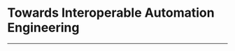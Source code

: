 
# **Towards Interoperable Automation Engineering**

---
<!--# 📄 Overview


This repository contains the implementation and supplementary materials for the paper: "Towards Interoperable Automation Engineering: Mapping AutomationML to AAS Submodels". The project introduces a middleware solution that maps AutomationML (AML) project descriptions to Asset Administration Shell (AAS) submodels, particularly focusing on the Automation Engineering Submodel as defined by the Industrial Digital Twin Association (IDTA).


The goal of this project is to enhance interoperability in automation engineering by:

Analyzing the semantic structures of AML and AAS.

Mapping AML Component Descriptions to the Automation Engineering Submodel.

Implementing a middleware using the BaSyx Python SDK to perform this transformation.

Validating the approach with an industrial case study.



🧩 Technologies Used

AutomationML (AML): XML-based format for data exchange in automation engineering.

Asset Administration Shell (AAS): Digital representation of assets following the Industry 4.0 paradigm.

BaSyx Python SDK: SDK provided by Eclipse BaSyx for working with AAS.
 
Python 3.9+
